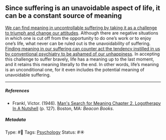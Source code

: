 ## Since suffering is an unavoidable aspect of life, it can be a constant source of meaning

[We can find meaning in uncontrollable suffering by taking it as a challenge to triumph and change our attitudes](We%20can%20find%20meaning%20in%20uncontrollable%20suffering%20by%20taking%20it%20as%20a%20challenge%20to%20triumph%20and%20change%20our%20attitudes.md). Although there are negative situations in which one is cut off from the opportunity to do one’s work or to enjoy one’s life, what never can be ruled out is the unavoidability of suffering. [Finding meaning in our suffering can counter act the tendency instilled in us by conventional psychiatry to be ashamed of our unhappiness](Finding%20meaning%20in%20our%20suffering%20can%20counter%20act%20the%20tendency%20instilled%20in%20us%20by%20conventional%20psychiatry%20to%20be%20ashamed%20of%20our%20unhappiness.md). In accepting this challenge to suffer bravely, life has a meaning up to the last moment, and it retains this meaning literally to the end. In other words, life’s meaning is an unconditional one, for it even includes the potential meaning of unavoidable suffering.

---

##### References

* Frankl, Victor. (1946). [Man's Search for Meaning Chapter 2. Logotherapy In A Nutshell](Man's%20Search%20for%20Meaning%20Chapter%202.%20Logotherapy%20In%20A%20Nutshell.md) (p. 127). Boston, MA: *Beacon Books*. 

##### Metadata

Type: #🔴 
Tags: [Psychology](Psychology.md)
Status: #☀️ 
